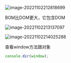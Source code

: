 

![image-20221102212818699](D:\TyporaWorks\图片文件夹存放\image-20221102212818699.png)

BOM比DOM更大，它包含DOM

![image-20221102213137097](D:\TyporaWorks\图片文件夹存放\image-20221102213137097.png)

![image-20221102214025288](D:\TyporaWorks\图片文件夹存放\image-20221102214025288.png)

查看window方法跟对象

```js
console.dir(window);
```

